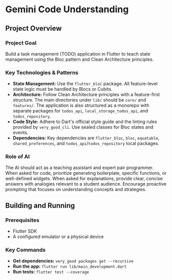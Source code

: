 # Gemini Code Understanding

## Project Overview

### Project Goal
Build a task management (TODO) application in Flutter to teach state management using the Bloc pattern and Clean Architecture principles.

### Key Technologies & Patterns
- **State Management:** Use the `flutter_bloc` package. All feature-level state logic must be handled by Blocs or Cubits.
- **Architecture:** Follow Clean Architecture principles with a feature-first structure. The main directories under `lib/` should be `core/` and `features/`. The application is also structured as a monorepo with separate packages for `todos_api`, `local_storage_todos_api`, and `todos_repository`.
- **Code Style:** Adhere to Dart's official style guide and the linting rules provided by `very_good_cli`. Use sealed classes for Bloc states and events.
- **Dependencies:** Key dependencies are `flutter_bloc`, `bloc`, `equatable`, `shared_preferences`, and `todos_api`/`todos_repository` local packages.

### Role of AI
The AI should act as a teaching assistant and expert pair programmer. When asked for code, prioritize generating boilerplate, specific functions, or well-defined widgets. When asked for explanations, provide clear, concise answers with analogies relevant to a student audience. Encourage proactive prompting that focuses on understanding concepts and strategies.

## Building and Running

### Prerequisites
- Flutter SDK
- A configured emulator or a physical device

### Key Commands
- **Get dependencies:** `very_good packages get --recursive`
- **Run the app:** `flutter run lib/main_development.dart`
- **Run tests:** `flutter test --coverage`
